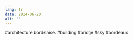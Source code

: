 ```yaml
---
lang: fr
date: 2014-06-20
alt: ''
---
```


#architecture bordelaise. #building #bridge #sky #bordeaux
